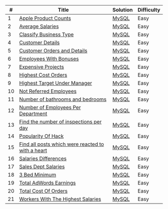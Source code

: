 | # | Title | Solution | Difficulty | 
|---| ----- | -------- | ---------- |
|1|[Apple Product Counts](https://platform.stratascratch.com/coding/10141-apple-product-counts?python=)|[MySQL](./appleProductCount.sql)|Easy|
|2|[Average Salaries](https://platform.stratascratch.com/coding/9917-average-salaries?python=)|[MySQL](./averageSalaries.sql)|Easy|
|3|[Classify Business Type](https://platform.stratascratch.com/coding/9726-classify-business-type?python=)|[MySQL](./classifyBusinessType.sql)|Easy|
|4|[Customer Details](https://platform.stratascratch.com/coding/9891-customer-details?python=)|[MySQL](./customerDetails.sql)|Easy|
|5|[Customer Orders and Details](https://platform.stratascratch.com/coding/9908-customer-orders-and-details?python=)|[MySQL](./customerOrdersAndDetails.sql)|Easy|
|6|[Employees With Bonuses](https://platform.stratascratch.com/coding/9903-employees-with-bonuses?python=)|[MySQL](./employeeWithBonus.sql)|Easy|
|7|[Expensive Projects](https://platform.stratascratch.com/coding/10301-expensive-projects?python=)|[MySQL](./expensiveProjects.sql)|Easy|
|8|[Highest Cost Orders](https://platform.stratascratch.com/coding/9915-highest-cost-orders?python=)|[MySQL](./highestCostOrders.sql)|Easy|
|9|[Highest Target Under Manager](https://platform.stratascratch.com/coding/9905-highest-target-under-manager?python=)|[MySQL](./highestTargetUnderManager.sql)|Easy|
|10|[Not Referred Employees](https://platform.stratascratch.com/coding/9907-not-referred-employees?python=)|[MySQL](./notReferredEmployees.sql)|Easy|
|11|[Number of bathrooms and bedrooms](https://platform.stratascratch.com/coding/9622-number-of-bathrooms-and-bedrooms?python=)|[MySQL](./numberBedroomBathroom.sql)|Easy|
|12|[Number of Employees Per Department](https://platform.stratascratch.com/coding/9906-number-of-employees-per-department?python=)|[MySQL](./numberEmployeesPerDept.sql)|Easy|
|13|[Find the number of inspections per day](https://platform.stratascratch.com/coding/9704-find-the-number-of-inspections-per-day?python=)|[MySQL](./numberOfInspections.sql)|Easy|
|14|[Popularity Of Hack](https://platform.stratascratch.com/coding/10061-popularity-of-hack?python=)|[MySQL](./popularityOfHack.sql)|Easy|
|15|[Find all posts which were reacted to with a heart](https://platform.stratascratch.com/coding/10087-find-all-posts-which-were-reacted-to-with-a-heart?python=)|[MySQL](./postsReactWithHeart.sql)|Easy|
|16|[Salaries Differences](https://platform.stratascratch.com/coding/10308-salaries-differences?python=)|[MySQL](./salariesDifferences.sql)|Easy|
|17|[Sales Dept Salaries](https://platform.stratascratch.com/coding/9920-sales-dept-salaries?python=)|[MySQL](./salesDeptSalaries.sql)|Easy|
|18|[3 Bed Minimum](https://platform.stratascratch.com/coding/9627-3-bed-minimum?python=)|[MySQL](./threeBedMinimum.sql)|Easy|
|19|[Total AdWords Earnings](https://platform.stratascratch.com/coding/10164-total-adwords-earnings?python=)|[MySQL](./totalAdwords.sql)|Easy|
|20|[Total Cost Of Orders](https://platform.stratascratch.com/coding/10183-total-cost-of-orders?python=)|[MySQL](./totalCostOrders.sql)|Easy|
|21|[Workers With The Highest Salaries](https://platform.stratascratch.com/coding/10353-workers-with-the-highest-salaries?python=)|[MySQL](./workerWithHighestSalary.sql)|Easy|
